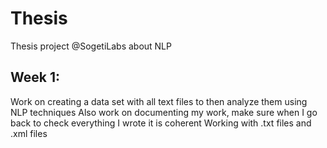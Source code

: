 # Thesis
Thesis project @SogetiLabs about NLP

## Week 1:
Work on creating a data set with all text files to then analyze them using NLP techniques
Also work on documenting my work, make sure when I go back to check everything I wrote it is coherent
Working with .txt files and .xml files
